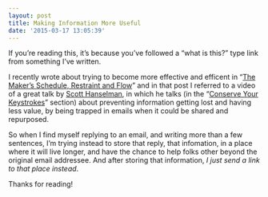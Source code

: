 ```yaml
---
layout: post
title: Making Information More Useful
date: '2015-03-17 13:05:39'
---
```



If you’re reading this, it’s because you’ve followed a “what is this?” type link from something I’ve written.

I recently wrote about trying to become more effective and efficent in “[The Maker’s Schedule, Restraint and Flow](/2015/03/15/the-makers-schedule-restraint-and-flow/)” and in that post I referred to a video of a great talk by [Scott Hanselman](http://www.hanselman.com/), in which he talks (in the “[Conserve Your Keystrokes](https://youtu.be/IWPgUn8tL8s?t=33m9s)” section) about preventing information getting lost and having less value, by being trapped in emails when it could be shared and repurposed.

So when I find myself replying to an email, and writing more than a few sentences, I’m trying instead to store that reply, that infomation, in a place where it will live longer, and have the chance to help folks other beyond the original email addressee. And after storing that information, *I just send a link to that place instead*.

Thanks for reading!


